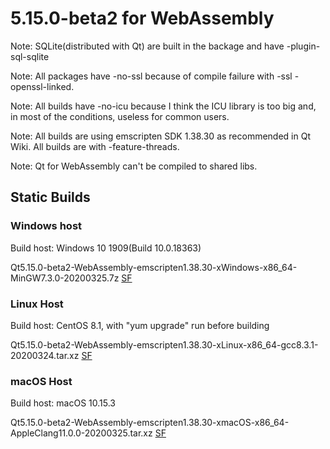 # 5.15.0-beta2 for WebAssembly

Note: SQLite(distributed with Qt) are built in the backage and have -plugin-sql-sqlite

Note: All packages have -no-ssl because of compile failure with -ssl -openssl-linked.

Note: All builds have -no-icu because I think the ICU library is too big and, in most of the conditions, useless for common users.

Note: All builds are using emscripten SDK 1.38.30 as recommended in Qt Wiki. All builds are with -feature-threads.

Note: Qt for WebAssembly can't be compiled to shared libs.

## Static Builds

### Windows host

Build host: Windows 10 1909(Build 10.0.18363)

Qt5.15.0-beta2-WebAssembly-emscripten1.38.30-xWindows-x86_64-MinGW7.3.0-20200325.7z [SF](https://sourceforge.net/projects/fsu0413-qtbuilds/files/Qt5.15/WebAssembly/Windows-x86_64-hosted/Qt5.15.0-beta2-WebAssembly-emscripten1.38.30-xWindows-x86_64-MinGW7.3.0-20200325.7z)

### Linux Host

Build host: CentOS 8.1, with "yum upgrade" run before building

Qt5.15.0-beta2-WebAssembly-emscripten1.38.30-xLinux-x86_64-gcc8.3.1-20200324.tar.xz [SF](https://sourceforge.net/projects/fsu0413-qtbuilds/files/Qt5.15/WebAssembly/Linux-x86_64-hosted/Qt5.15.0-beta2-WebAssembly-emscripten1.38.30-xLinux-x86_64-gcc8.3.1-20200324.tar.xz)

### macOS Host

Build host: macOS 10.15.3

Qt5.15.0-beta2-WebAssembly-emscripten1.38.30-xmacOS-x86_64-AppleClang11.0.0-20200325.tar.xz [SF](https://sourceforge.net/projects/fsu0413-qtbuilds/files/Qt5.15/WebAssembly/macOS-x86_64-hosted/Qt5.15.0-beta2-WebAssembly-emscripten1.38.30-xmacOS-x86_64-AppleClang11.0.0-20200325.tar.xz)

